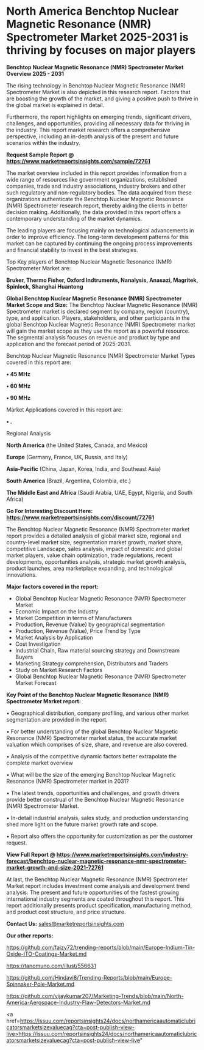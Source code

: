 # North America Benchtop Nuclear Magnetic Resonance (NMR) Spectrometer Market 2025-2031 is thriving by focuses on major players

<Strong> Benchtop Nuclear Magnetic Resonance (NMR) Spectrometer Market Overview 2025 - 2031</strong>

The rising technology in Benchtop Nuclear Magnetic Resonance (NMR) Spectrometer Market is also depicted in this research report. Factors that are boosting the growth of the market, and giving a positive push to thrive in the global market is explained in detail.

Furthermore, the report highlights on emerging trends, significant drivers, challenges, and opportunities, providing all necessary data for thriving in the industry. This report market research offers a comprehensive perspective, including an in-depth analysis of the present and future scenarios within the industry.

<strong>Request Sample Report @ <a href=https://www.marketreportsinsights.com/sample/72761>https://www.marketreportsinsights.com/sample/72761</a></strong>

The market overview included in this report provides information from a wide range of resources like government organizations, established companies, trade and industry associations, industry brokers and other such regulatory and non-regulatory bodies. The data acquired from these organizations authenticate the Benchtop Nuclear Magnetic Resonance (NMR) Spectrometer research report, thereby aiding the clients in better decision making. Additionally, the data provided in this report offers a contemporary understanding of the market dynamics.

The leading players are focusing mainly on technological advancements in order to improve efficiency. The long-term development patterns for this market can be captured by continuing the ongoing process improvements and financial stability to invest in the best strategies.

Top Key players of Benchtop Nuclear Magnetic Resonance (NMR) Spectrometer Market are:

<strong>Bruker, Thermo Fisher, Oxford Indtruments, Nanalysis, Anasazi, Magritek, Spinlock, Shanghai Huantong</strong>

<strong><b>Global Benchtop Nuclear Magnetic Resonance (NMR) Spectrometer Market Scope and Size:</b></strong>
The Benchtop Nuclear Magnetic Resonance (NMR) Spectrometer market is declared segment by company, region (country), type, and application. Players, stakeholders, and other participants in the global Benchtop Nuclear Magnetic Resonance (NMR) Spectrometer market will gain the market scope as they use the report as a powerful resource. The segmental analysis focuses on revenue and product by type and application and the forecast period of 2025-2031.

Benchtop Nuclear Magnetic Resonance (NMR) Spectrometer Market Types covered in this report are:

<strong>• 45 MHz

• 60 MHz

• 90 MHz</strong>

Market Applications covered in this report are:

<strong>• .</strong> 

Regional Analysis

<strong>North America</strong> (the United States, Canada, and Mexico)

<strong>Europe</strong> (Germany, France, UK, Russia, and Italy)

<strong>Asia-Pacific</strong> (China, Japan, Korea, India, and Southeast Asia)

<strong>South America</strong> (Brazil, Argentina, Colombia, etc.)

<strong>The Middle East and Africa</strong> (Saudi Arabia, UAE, Egypt, Nigeria, and South Africa)

<strong>Go For Interesting Discount Here: <a href=https://www.marketreportsinsights.com/discount/72761>https://www.marketreportsinsights.com/discount/72761</a></strong>

The Benchtop Nuclear Magnetic Resonance (NMR) Spectrometer market report provides a detailed analysis of global market size, regional and country-level market size, segmentation market growth, market share, competitive Landscape, sales analysis, impact of domestic and global market players, value chain optimization, trade regulations, recent developments, opportunities analysis, strategic market growth analysis, product launches, area marketplace expanding, and technological innovations.

<strong><b>Major factors covered in the report:</b></strong>
<ul>
  <li>Global Benchtop Nuclear Magnetic Resonance (NMR) Spectrometer Market </li>
  <li>Economic Impact on the Industry</li>
  <li>Market Competition in terms of Manufacturers</li>
  <li>Production, Revenue (Value) by geographical segmentation</li>
  <li>Production, Revenue (Value), Price Trend by Type</li>
  <li>Market Analysis by Application</li>
  <li>Cost Investigation</li>
  <li>Industrial Chain, Raw material sourcing strategy and Downstream Buyers</li>
  <li>Marketing Strategy comprehension, Distributors and Traders</li>
  <li>Study on Market Research Factors</li>
  <li>Global Benchtop Nuclear Magnetic Resonance (NMR) Spectrometer Market Forecast</li>
</ul>

<strong><b>Key Point of the Benchtop Nuclear Magnetic Resonance (NMR) Spectrometer Market report:</b></strong>

• Geographical distribution, company profiling, and various other market segmentation are provided in the report.

• For better understanding of the global Benchtop Nuclear Magnetic Resonance (NMR) Spectrometer market status, the accurate market valuation which comprises of size, share, and revenue are also covered.

• Analysis of the competitive dynamic factors better extrapolate the complete market overview

• What will be the size of the emerging Benchtop Nuclear Magnetic Resonance (NMR) Spectrometer market in 2031?

• The latest trends, opportunities and challenges, and growth drivers provide better construal of the Benchtop Nuclear Magnetic Resonance (NMR) Spectrometer Market.

• In-detail industrial analysis, sales study, and production understanding shed more light on the future market growth rate and scope.

• Report also offers the opportunity for customization as per the customer request.

<strong><b>View Full Report @ <a href=https://www.marketreportsinsights.com/industry-forecast/benchtop-nuclear-magnetic-resonance-nmr-spectrometer-market-growth-and-size-2021-72761>https://www.marketreportsinsights.com/industry-forecast/benchtop-nuclear-magnetic-resonance-nmr-spectrometer-market-growth-and-size-2021-72761</a></b></strong>


At last, the Benchtop Nuclear Magnetic Resonance (NMR) Spectrometer Market report includes investment come analysis and development trend analysis. The present and future opportunities of the fastest growing international industry segments are coated throughout this report. This report additionally presents product specification, manufacturing method, and product cost structure, and price structure.

<strong>Contact Us:</strong>
sales@marketreportsinsights.com

<strong>Our other reports:</strong>

<a href=https://github.com/faizy72/trending-reports/blob/main/Europe-Indium-Tin-Oxide-ITO-Coatings-Market.md>https://github.com/faizy72/trending-reports/blob/main/Europe-Indium-Tin-Oxide-ITO-Coatings-Market.md</a>

<a href=https://tanomuno.com/illust/556631>https://tanomuno.com/illust/556631</a>

<a href=https://github.com/Hindavi8/Trending-Reports/blob/main/Europe-Spinnaker-Pole-Market.md>https://github.com/Hindavi8/Trending-Reports/blob/main/Europe-Spinnaker-Pole-Market.md</a>

<a href=https://github.com/vijaykumar207/Marketing-Trends/blob/main/North-America-Aerospace-Industry-Flaw-Detectors-Market.md>https://github.com/vijaykumar207/Marketing-Trends/blob/main/North-America-Aerospace-Industry-Flaw-Detectors-Market.md</a>

<a href=https://issuu.com/reportsinsights24/docs/northamericaautomaticlubricatorsmarketsizevaluecag?cta=post-publish-view-live>https://issuu.com/reportsinsights24/docs/northamericaautomaticlubricatorsmarketsizevaluecag?cta=post-publish-view-live</a>"
